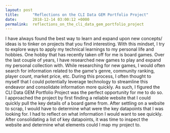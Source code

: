 ```yaml
---
layout: post
title:      "Reflections on the CLI Data GEM Portfolio Project"
date:       2018-12-14 03:00:12 +0000
permalink:  reflections_on_the_cli_data_gem_portfolio_project
---
```


I have always found the best way to learn and expand upon new concepts/ ideas is to tinker on projects that you find interesting. With this mindset, I try to explore ways to apply my technical learnings to my personal life and hobbies. One hobby that has recently taken off for me is board games. Over the last couple of years, I have researched new games to play and expand my personal collection with. While researching for new games, I would often search for information related to the game's genre, community ranking, player count, market price, etc. During this process, I often thought to myself that I could potentially leverage technology to streamline this endeavor and consolidate information more quickly. As such, I figured the CLI Data GEM Portfolio Project was the perfect opportunity for me to do so. I approached the project by first finding a reliable website that I could quickly pull the key details of a board game from. After settling on a website to scrap, I would have to determine what were the key datapoints that I was looking for. I had to reflect on what information I would want to see quickly. After consolidating a list of key datapoints, it was time to inspect the website and determine what elements could I map my project to. 
